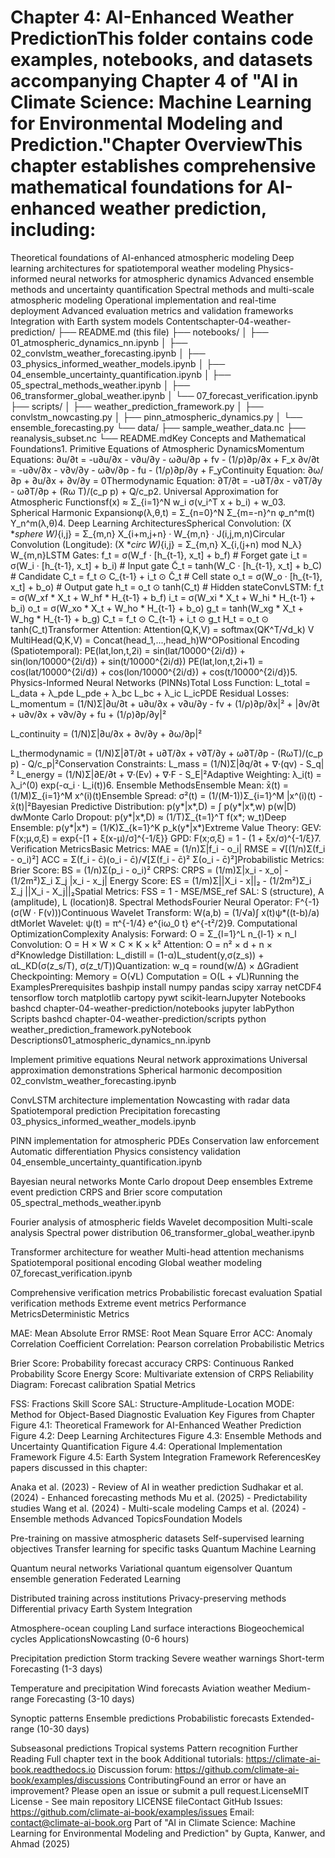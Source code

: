 # Chapter 4: AI-Enhanced Weather PredictionThis folder contains code examples, notebooks, and datasets accompanying Chapter 4 of "AI in Climate Science: Machine Learning for Environmental Modeling and Prediction."Chapter OverviewThis chapter establishes comprehensive mathematical foundations for AI-enhanced weather prediction, including:
Theoretical foundations of AI-enhanced atmospheric modeling
Deep learning architectures for spatiotemporal weather modeling
Physics-informed neural networks for atmospheric dynamics
Advanced ensemble methods and uncertainty quantification
Spectral methods and multi-scale atmospheric modeling
Operational implementation and real-time deployment
Advanced evaluation metrics and validation frameworks
Integration with Earth system models
Contentschapter-04-weather-prediction/
├── README.md (this file)
├── notebooks/
│   ├── 01_atmospheric_dynamics_nn.ipynb
│   ├── 02_convlstm_weather_forecasting.ipynb
│   ├── 03_physics_informed_weather_models.ipynb
│   ├── 04_ensemble_uncertainty_quantification.ipynb
│   ├── 05_spectral_methods_weather.ipynb
│   ├── 06_transformer_global_weather.ipynb
│   └── 07_forecast_verification.ipynb
├── scripts/
│   ├── weather_prediction_framework.py
│   ├── convlstm_nowcasting.py
│   ├── pinn_atmospheric_dynamics.py
│   └── ensemble_forecasting.py
└── data/
    ├── sample_weather_data.nc
    ├── reanalysis_subset.nc
    └── README.mdKey Concepts and Mathematical Foundations1. Primitive Equations of Atmospheric DynamicsMomentum Equations:
∂u/∂t = -u∂u/∂x - v∂u/∂y - ω∂u/∂p + fv - (1/ρ)∂p/∂x + F_x
∂v/∂t = -u∂v/∂x - v∂v/∂y - ω∂v/∂p - fu - (1/ρ)∂p/∂y + F_yContinuity Equation:
∂ω/∂p + ∂u/∂x + ∂v/∂y = 0Thermodynamic Equation:
∂T/∂t = -u∂T/∂x - v∂T/∂y - ω∂T/∂p + (Rω T)/(c_p p) + Q/c_p2. Universal Approximation for Atmospheric Functionsf(x) ≈ Σ_{i=1}^N w_i σ(v_i^T x + b_i) + w_03. Spherical Harmonic Expansionφ(λ,θ,t) = Σ_{n=0}^N Σ_{m=-n}^n φ_n^m(t) Y_n^m(λ,θ)4. Deep Learning ArchitecturesSpherical Convolution:
(X *_sphere W)_{i,j} = Σ_{m,n} X_{i+m,j+n} · W_{m,n} · J(i,j,m,n)Circular Convolution (Longitude):
(X *_circ W)_{i,j} = Σ_{m,n} X_{i,(j+n) mod N_λ} W_{m,n}LSTM Gates:
f_t = σ(W_f · [h_{t-1}, x_t] + b_f)    # Forget gate
i_t = σ(W_i · [h_{t-1}, x_t] + b_i)    # Input gate
C̃_t = tanh(W_C · [h_{t-1}, x_t] + b_C) # Candidate
C_t = f_t ⊙ C_{t-1} + i_t ⊙ C̃_t        # Cell state
o_t = σ(W_o · [h_{t-1}, x_t] + b_o)    # Output gate
h_t = o_t ⊙ tanh(C_t)                   # Hidden stateConvLSTM:
f_t = σ(W_xf * X_t + W_hf * H_{t-1} + b_f)
i_t = σ(W_xi * X_t + W_hi * H_{t-1} + b_i)
o_t = σ(W_xo * X_t + W_ho * H_{t-1} + b_o)
g_t = tanh(W_xg * X_t + W_hg * H_{t-1} + b_g)
C_t = f_t ⊙ C_{t-1} + i_t ⊙ g_t
H_t = o_t ⊙ tanh(C_t)Transformer Attention:
Attention(Q,K,V) = softmax(QK^T/√d_k) V
MultiHead(Q,K,V) = Concat(head_1,...,head_h)W^OPositional Encoding (Spatiotemporal):
PE(lat,lon,t,2i) = sin(lat/10000^{2i/d}) + sin(lon/10000^{2i/d}) + sin(t/10000^{2i/d})
PE(lat,lon,t,2i+1) = cos(lat/10000^{2i/d}) + cos(lon/10000^{2i/d}) + cos(t/10000^{2i/d})5. Physics-Informed Neural Networks (PINNs)Total Loss Function:
L_total = L_data + λ_pde L_pde + λ_bc L_bc + λ_ic L_icPDE Residual Losses:
L_momentum = (1/N)Σ|∂u/∂t + u∂u/∂x + v∂u/∂y - fv + (1/ρ)∂p/∂x|²
             + |∂v/∂t + u∂v/∂x + v∂v/∂y + fu + (1/ρ)∂p/∂y|²

L_continuity = (1/N)Σ|∂u/∂x + ∂v/∂y + ∂ω/∂p|²

L_thermodynamic = (1/N)Σ|∂T/∂t + u∂T/∂x + v∂T/∂y + ω∂T/∂p - (RωT)/(c_p p) - Q/c_p|²Conservation Constraints:
L_mass = (1/N)Σ|∂q/∂t + ∇·(qv) - S_q|²
L_energy = (1/N)Σ|∂E/∂t + ∇·(Ev) + ∇·F - S_E|²Adaptive Weighting:
λ_i(t) = λ_i^(0) exp(-α_i · L_i(t))6. Ensemble MethodsEnsemble Mean:
x̄(t) = (1/M)Σ_{i=1}^M x^(i)(t)Ensemble Spread:
σ²(t) = (1/(M-1))Σ_{i=1}^M |x^(i)(t) - x̄(t)|²Bayesian Predictive Distribution:
p(y*|x*,D) = ∫ p(y*|x*,w) p(w|D) dwMonte Carlo Dropout:
p(y*|x*,D) ≈ (1/T)Σ_{t=1}^T f(x*; w_t)Deep Ensemble:
p(y*|x*) = (1/K)Σ_{k=1}^K p_k(y*|x*)Extreme Value Theory:
GEV: F(x;μ,σ,ξ) = exp{-[1 + ξ(x-μ)/σ]^{-1/ξ}}
GPD: F(x;σ,ξ) = 1 - (1 + ξx/σ)^{-1/ξ}7. Verification MetricsBasic Metrics:
MAE = (1/n)Σ|f_i - o_i|
RMSE = √[(1/n)Σ(f_i - o_i)²]
ACC = Σ(f_i - c̄)(o_i - c̄)/√[Σ(f_i - c̄)² Σ(o_i - c̄)²]Probabilistic Metrics:
Brier Score: BS = (1/n)Σ(p_i - o_i)²
CRPS: CRPS = (1/m)Σ|x_i - x_o| - (1/2m²)Σ_i Σ_j |x_i - x_j|
Energy Score: ES = (1/m)Σ||X_i - x||₂ - (1/2m²)Σ_i Σ_j ||X_i - X_j||₂Spatial Metrics:
FSS = 1 - MSE/MSE_ref
SAL: S (structure), A (amplitude), L (location)8. Spectral MethodsFourier Neural Operator:
F^{-1}(σ(W · F(v)))Continuous Wavelet Transform:
W(a,b) = (1/√a)∫ x(t)ψ*((t-b)/a) dtMorlet Wavelet:
ψ(t) = π^{-1/4} e^{iω_0 t} e^{-t²/2}9. Computational OptimizationComplexity Analysis:
Forward: O = Σ_{l=1}^L n_{l-1} × n_l
Convolution: O = H × W × C × K × k²
Attention: O = n² × d + n × d²Knowledge Distillation:
L_distill = (1-α)L_student(y,σ(z_s)) + αL_KD(σ(z_s/T), σ(z_t/T))Quantization:
w_q = round(w/Δ) × ΔGradient Checkpointing:
Memory = O(√L)
Computation = O(L + √L)Running the ExamplesPrerequisites
bashpip install numpy pandas scipy xarray netCDF4 tensorflow torch matplotlib cartopy pywt scikit-learnJupyter Notebooks
bashcd chapter-04-weather-prediction/notebooks
jupyter labPython Scripts
bashcd chapter-04-weather-prediction/scripts
python weather_prediction_framework.pyNotebook Descriptions01_atmospheric_dynamics_nn.ipynb

Implement primitive equations
Neural network approximations
Universal approximation demonstrations
Spherical harmonic decomposition
02_convlstm_weather_forecasting.ipynb

ConvLSTM architecture implementation
Nowcasting with radar data
Spatiotemporal prediction
Precipitation forecasting
03_physics_informed_weather_models.ipynb

PINN implementation for atmospheric PDEs
Conservation law enforcement
Automatic differentiation
Physics consistency validation
04_ensemble_uncertainty_quantification.ipynb

Bayesian neural networks
Monte Carlo dropout
Deep ensembles
Extreme event prediction
CRPS and Brier score computation
05_spectral_methods_weather.ipynb

Fourier analysis of atmospheric fields
Wavelet decomposition
Multi-scale analysis
Spectral power distribution
06_transformer_global_weather.ipynb

Transformer architecture for weather
Multi-head attention mechanisms
Spatiotemporal positional encoding
Global weather modeling
07_forecast_verification.ipynb

Comprehensive verification metrics
Probabilistic forecast evaluation
Spatial verification methods
Extreme event metrics
Performance MetricsDeterministic Metrics

MAE: Mean Absolute Error
RMSE: Root Mean Square Error
ACC: Anomaly Correlation Coefficient
Correlation: Pearson correlation
Probabilistic Metrics

Brier Score: Probability forecast accuracy
CRPS: Continuous Ranked Probability Score
Energy Score: Multivariate extension of CRPS
Reliability Diagram: Forecast calibration
Spatial Metrics

FSS: Fractions Skill Score
SAL: Structure-Amplitude-Location
MODE: Method for Object-Based Diagnostic Evaluation
Key Figures from Chapter
Figure 4.1: Theoretical Framework for AI-Enhanced Weather Prediction
Figure 4.2: Deep Learning Architectures
Figure 4.3: Ensemble Methods and Uncertainty Quantification
Figure 4.4: Operational Implementation Framework
Figure 4.5: Earth System Integration Framework
ReferencesKey papers discussed in this chapter:

Anaka et al. (2023) - Review of AI in weather prediction
Sudhakar et al. (2024) - Enhanced forecasting methods
Mu et al. (2025) - Predictability studies
Wang et al. (2024) - Multi-scale modeling
Camps et al. (2024) - Ensemble methods
Advanced TopicsFoundation Models

Pre-training on massive atmospheric datasets
Self-supervised learning objectives
Transfer learning for specific tasks
Quantum Machine Learning

Quantum neural networks
Variational quantum eigensolver
Quantum ensemble generation
Federated Learning

Distributed training across institutions
Privacy-preserving methods
Differential privacy
Earth System Integration

Atmosphere-ocean coupling
Land surface interactions
Biogeochemical cycles
ApplicationsNowcasting (0-6 hours)

Precipitation prediction
Storm tracking
Severe weather warnings
Short-term Forecasting (1-3 days)

Temperature and precipitation
Wind forecasts
Aviation weather
Medium-range Forecasting (3-10 days)

Synoptic patterns
Ensemble predictions
Probabilistic forecasts
Extended-range (10-30 days)

Subseasonal predictions
Tropical systems
Pattern recognition
Further Reading
Full chapter text in the book
Additional tutorials: https://climate-ai-book.readthedocs.io
Discussion forum: https://github.com/climate-ai-book/examples/discussions
ContributingFound an error or have an improvement? Please open an issue or submit a pull request.LicenseMIT License - See main repository LICENSE fileContact
GitHub Issues: https://github.com/climate-ai-book/examples/issues
Email: contact@climate-ai-book.org
Part of "AI in Climate Science: Machine Learning for Environmental Modeling and Prediction"
by Gupta, Kanwer, and Ahmad (2025)
